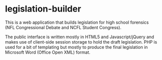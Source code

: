 # legislation-builder
This is a web application that builds legislation for high school forensics (NFL Congressional Debate and NCFL Student Congress).

The public interface is written mostly in HTML5 and Javascript/jQuery and makes use of client-side session storage to hold the draft legislation. PHP is used for a bit of templating but mostly to produce the final legislation in Microsoft Word (Office Open XML) format.